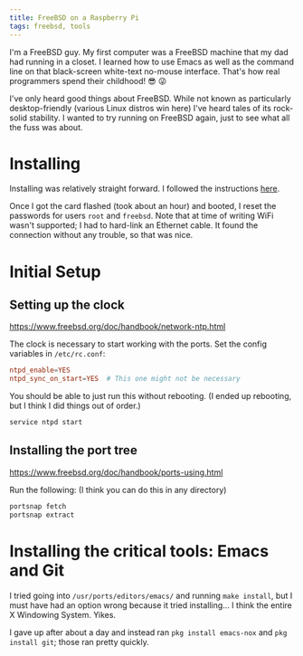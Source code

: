 ```yaml
---
title: FreeBSD on a Raspberry Pi
tags: freebsd, tools
---
```


I'm a FreeBSD guy. My first computer was a FreeBSD machine that my dad had running in a closet. I learned how to use Emacs as well as the command line on that black-screen white-text no-mouse interface. That's how real programmers spend their childhood! 😎 😜

I've only heard good things about FreeBSD. While not known as particularly desktop-friendly (various Linux distros win here) I've heard tales of its rock-solid stability. I wanted to try running on FreeBSD again, just to see what all the fuss was about.

Installing
==========

Installing was relatively straight forward. I followed the instructions
[here](https://wiki.freebsd.org/action/show/arm/Raspberry%20Pi?action=show&redirect=FreeBSD%2Farm%2FRaspberry+Pi).

Once I got the card flashed (took about an hour) and booted, I reset the
passwords for users `root` and `freebsd`. Note that at time of writing
WiFi wasn't supported; I had to hard-link an Ethernet cable. It found
the connection without any trouble, so that was nice.

Initial Setup
=============

Setting up the clock
--------------------

<https://www.freebsd.org/doc/handbook/network-ntp.html>

The clock is necessary to start working with the ports. Set the config
variables in `/etc/rc.conf`:

```conf
ntpd_enable=YES
ntpd_sync_on_start=YES  # This one might not be necessary
```

You should be able to just run this without rebooting. (I ended up
rebooting, but I think I did things out of order.)

```bash
service ntpd start
```

Installing the port tree
------------------------

<https://www.freebsd.org/doc/handbook/ports-using.html>

Run the following: (I think you can do this in any directory)

```bash
portsnap fetch
portsnap extract
```

Installing the critical tools: Emacs and Git
============================================

I tried going into `/usr/ports/editors/emacs/` and running
`make install`, but I must have had an option wrong because it tried
installing... I think the entire X Windowing System. Yikes.

I gave up after about a day and instead ran `pkg install emacs-nox` and
`pkg install git`; those ran pretty quickly.

